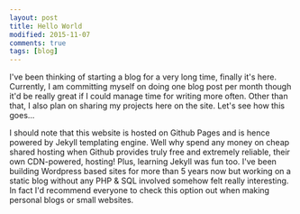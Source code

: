 ```yaml
---
layout: post
title: Hello World
modified: 2015-11-07
comments: true
tags: [blog]
---
```


I've been thinking of starting a blog for a very long time, finally it's here. Currently, I am committing myself on doing one blog post per month though it'd be really great if I could
manage time for writing more often. Other than that, I also plan on sharing my projects here on the site. Let's see how this goes...

I should note that this website is hosted on Github Pages and is hence powered by Jekyll templating engine. Well why spend any money on cheap shared hosting when Github provides truly free and extremely reliable, their own CDN-powered, hosting!
Plus, learning Jekyll was fun too. I've been building Wordpress based sites for more than 5 years now but working on a static blog without any PHP & SQL involved somehow felt really interesting. In fact I'd recommend everyone to check this option out when making personal blogs or small websites.